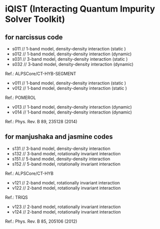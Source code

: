 # iQIST (Interacting Quantum Impurity Solver Toolkit)

## for narcissus code

* s011 // 1-band model, density-density interaction (static )
* s012 // 1-band model, density-density interaction (dynamic)
* s031 // 3-band model, density-density interaction (static )
* s032 // 3-band model, density-density interaction (dynamic)

Ref.: ALPSCore/CT-HYB-SEGMENT

* v011 // 1-band model, density-density interaction (static )
* v012 // 1-band model, density-density interaction (static )

Ref.: POMEROL

* v013 // 1-band model, density-density interaction (dynamic)
* v014 // 1-band model, density-density interaction (dynamic)

Ref.: Phys. Rev. B 89, 235128 (2014)

## for manjushaka and jasmine codes

* s131 // 3-band model, density-density interaction
* s132 // 3-band model, rotationally invariant interaction
* s151 // 5-band model, density-density interaction
* s152 // 5-band model, rotationally invariant interaction

Ref.: ALPSCore/CT-HYB

* v121 // 2-band model, rotationally invariant interaction
* v122 // 2-band model, rotationally invariant interaction

Ref.: TRIQS

* v123 // 2-band model, rotationally invariant interaction
* v124 // 2-band model, rotationally invariant interaction

Ref.: Phys. Rev. B 85, 205106 (2012)
